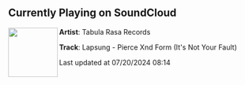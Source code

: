 ## Currently Playing on SoundCloud

[<img align="left" width="100" src="https://i1.sndcdn.com/artworks-xg9aB9rqvHWLQyiO-3E28lQ-t500x500.jpg">](https://soundcloud.com/tabularasarecords/09-lapsung-pierce-xnd-form-its?in=tabularasarecords/sets/tabula-rasa-records-ambient-compilation-name-pending)

**Artist**: Tabula Rasa Records 

**Track**: Lapsung - Pierce Xnd Form (It's Not Your Fault)

Last updated at 07/20/2024 08:14
